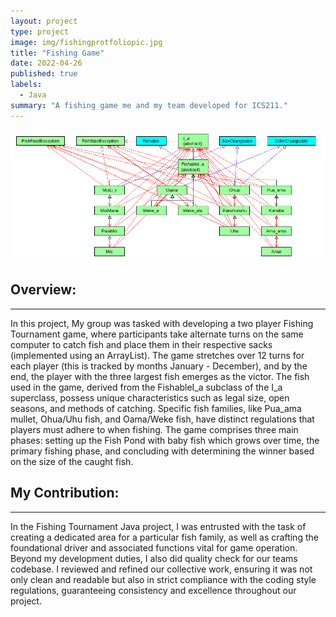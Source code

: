 ```yaml
---
layout: project
type: project
image: img/fishingprotfoliopic.jpg
title: "Fishing Game"
date: 2022-04-26
published: true
labels:
  - Java
summary: "A fishing game me and my team developed for ICS211."
---
```


<img class="img-fluid" src="../img/subclass-classesfishpicportfolio.png">

## Overview:
***
In this project, My group was tasked with developing a two player Fishing Tournament game, where participants take alternate turns on the same computer to catch fish and place them in their respective sacks (implemented using an ArrayList). The game stretches over 12 turns for each player (this is tracked by months January - December), and by the end, the player with the three largest fish emerges as the victor. The fish used in the game, derived from the FishableI_a subclass of the I_a superclass, possess unique characteristics such as legal size, open seasons, and methods of catching. Specific fish families, like Pua_ama mullet, Ohua/Uhu fish, and Oama/Weke fish, have distinct regulations that players must adhere to when fishing. The game comprises three main phases: setting up the Fish Pond with baby fish which grows over time, the primary fishing phase, and concluding with determining the winner based on the size of the caught fish.

## My Contribution:
***
In the Fishing Tournament Java project, I was entrusted with the task of creating a dedicated area for a particular fish family, as well as crafting the foundational driver and associated functions vital for game operation. Beyond my development duties, I also did quality check for our teams codebase. I reviewed and refined our collective work, ensuring it was not only clean and readable but also in strict compliance with the coding style regulations, guaranteeing consistency and excellence throughout our project.



